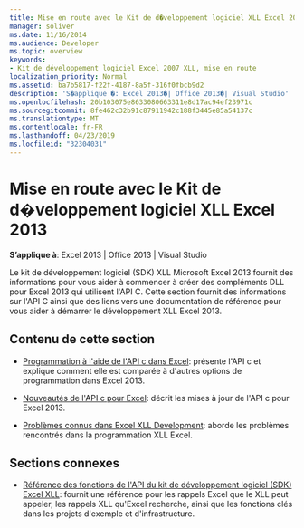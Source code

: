 ```yaml
---
title: Mise en route avec le Kit de d�veloppement logiciel XLL Excel 2013
manager: soliver
ms.date: 11/16/2014
ms.audience: Developer
ms.topic: overview
keywords:
- Kit de développement logiciel Excel 2007 XLL, mise en route
localization_priority: Normal
ms.assetid: ba7b5817-f22f-4187-8a5f-316f0fbcb9d2
description: 'S�applique �: Excel 2013�| Office 2013�| Visual Studio'
ms.openlocfilehash: 20b103075e8633080663311e8d17ac94ef23971c
ms.sourcegitcommit: 8fe462c32b91c87911942c188f3445e85a54137c
ms.translationtype: MT
ms.contentlocale: fr-FR
ms.lasthandoff: 04/23/2019
ms.locfileid: "32304031"
---
```

# <a name="getting-started-with-the-excel-xll-sdk"></a>Mise en route avec le Kit de d�veloppement logiciel XLL Excel 2013

**S’applique à**: Excel 2013 | Office 2013 | Visual Studio 
  
Le kit de développement logiciel (SDK) XLL Microsoft Excel 2013 fournit des informations pour vous aider à commencer à créer des compléments DLL pour Excel 2013 qui utilisent l'API C. Cette section fournit des informations sur l'API C ainsi que des liens vers une documentation de référence pour vous aider à démarrer le développement XLL Excel 2013.
  
## <a name="in-this-section"></a>Contenu de cette section

- [Programmation à l'aide de l'API c dans Excel](programming-with-the-c-api-in-excel.md): présente l'API c et explique comment elle est comparée à d'autres options de programmation dans Excel 2013.
    
- [Nouveautés de l'API c pour Excel](what-s-new-in-the-c-api-for-excel.md): décrit les mises à jour de l'API c pour Excel 2013.
    
- [Problèmes connus dans Excel XLL Development](known-issues-in-excel-xll-development.md): aborde les problèmes rencontrés dans la programmation XLL Excel.
    
## <a name="related-sections"></a>Sections connexes

- [Référence des fonctions de l'API du kit de développement logiciel (SDK) Excel XLL](excel-xll-sdk-api-function-reference.md): fournit une référence pour les rappels Excel que le XLL peut appeler, les rappels XLL qu'Excel recherche, ainsi que les fonctions clés dans les projets d'exemple et d'infrastructure.
    

